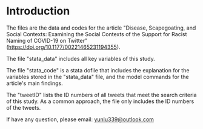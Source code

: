 # Introduction
The files are the data and codes for the article "Disease, Scapegoating, and Social Contexts: Examining the Social Contexts of the Support for Racist Naming of COVID-19 on Twitter" (https://doi.org/10.1177/00221465231194355).


The file "stata_data" includes all key variables of this study. 


The file "stata_code" is a stata dofile that includes the explanation for the variables stored in the "stata_data" file, and the model commands for the article's main findings.


The "tweetID" lists the ID numbers of all tweets that meet the search criteria of this study. As a common approach, the file only includes the ID numbers of the tweets.


If have any question, please email: yunlu339@outlook.com
